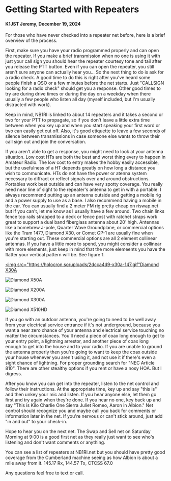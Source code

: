 # Getting Started with Repeaters

#### K1JST Jeremy, December 19, 2024

For those who have never checked into a repeater net before, here is a brief overview of the process.

First, make sure you have your radio programmed properly and can open the repeater. If you make a brief transmission when no one is using it with just your call sign you should hear the repeater courtesy tone and tail after you release the PTT button. Even if you can open the repeater, you still aren't sure anyone can actually hear you... So the next thing to do is ask for a radio check. A good time to do this is right after you've heard some people finish a QSO or a few minutes before the net starts. Just "CALLSIGN looking for a radio check" should get you a response. Other good times to try are during drive times or during the day on a weekday when there usually a few people who listen all day (myself included, but I'm usually distracted with work).

Keep in mind, NB1RI is linked to about 14 repeaters and it takes a second or two for your PTT to propagate, so if you don't leave a little extra time between when you key up and when you start speaking your first word or two can easily get cut off. Also, it's good etiquette to leave a few seconds of silence between transmissions in case someone else wants to throw their call sign out and join the conversation.

If you aren't able to get a response, you might need to look at your antenna situation. Low cost HTs are both the best and worst thing every to happen in Amateur Radio. The low cost to entry makes the hobby easily accessible, but the usefulness of a HT depends greatly on how long a distance you wish to communicate. HTs do not have the power or atenna system necessary to diffract or reflect signals over and around obstructions.  Portables work best outside and can have very spotty coverage. You really need near line of sight to the repeater's antenna to get in with a portable. I always recommend putting up an antenna outside and getting a mobile rig and a power supply to use as a base. I also recommend having a mobile in the car. You can usually find a 2 meter FM rig pretty cheap on riswap.net but if you can't, let me know as I usually have a few around. Two chain links fence top rails strapped to a deck or fence post with ratchet straps work great to support a dual band fiberglass antenna about 20' high. Antennas like a homebrew J-pole, Quarter Wave Groundplane, or commercial options like the Tram 1477, Diamond X30, or Comet GP-1 are usually fine when you're starting out. These commercial options are all 2 element collinear antennas. If you have a little more to spend, you might consider a collinear with more elements, just keep in mind that the more elemeents you have the flatter your vertical pattern will be. See figure 1.

[&lt;img src="https://holocron.so/uploads/2dcca4d9-x30a-147.gif"Diamond X30A](https://holocron.so/uploads/2dcca4d9-x30a-147.gif)

![Diamond X50A](https://holocron.so/uploads/6e47c0f3-x50a-147.gif)

![Diamond X200A](https://holocron.so/uploads/385da0a5-x200a-147.gif)

![Diamond X300A](https://holocron.so/uploads/614e018f-x300-144.gif)

![Diamond X510HD](https://holocron.so/uploads/2ad27fc2-x510-147.gif)

If you go with an outdoor antenna, you're going to need to be well away from your electrical service entrance if it's not underground, because you want a near zero chance of your antenna and electrical service touching no matter the circumstances. You'll need a piece of coax long enough to get to your entry point, a lightning arrestor, and another piece of coax long enough to get into the house and to your radio. If you are unable to ground the antenna properly then you're going to want to keep the coax outside your house whenever you aren't using it, and not use it if there's even a sight chance of lightning. For proper grounding search for "NEC Article 810". There are other stealthy options if you rent or have a nosy HOA. But I digress.

After you know you can get into the repeater, listen to the net control and follow their instructions. At the appropriate time, key up and say "this is" and then unkey your mic and listen. If you hear anyone else, let them go first and try again when they're done. If you hear no one, key back up and say "This is Kilo Charlie One Sierra Juliet Romeo, Aaron in Albion." Net control should recognize you and maybe call you back for comments or information later in the net. If you're nervous or can't stick around, just add "in and out" to your check-in.

Hope to hear you on the next net. The Swap and Sell net on Saturday Morning at 9:00 is a good first net as they really just want to see who's listening and don't want comments or anything.

You can see a list of repeaters at NB1RI.net but you should have pretty good coverage from the Cumberland machine seeing as how Albion is about a mile away from it. 145.17 Rx, 144.57 Tx, CTCSS 67.0

Any questions feel free to text or call.